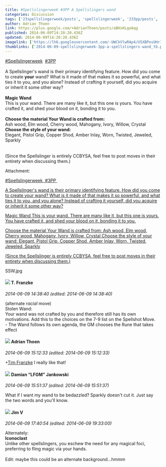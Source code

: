 ```yaml
---
title: #Spellslingerweek #3PP A Spellslingers wand
categories: Discussion
tags: ['23spellslingerweek/posts', 'spellslingerweek', '233pp/posts', 'primary']
author: Adrian Thoen
link: https://plus.google.com/+AdrianThoen/posts/aBHsKLgoAqg
published: 2014-06-09T14:20:20.436Z
updated: 2014-06-09T14:20:20.436Z
imagelink: ['https://lh6.googleusercontent.com/-UWCkVlwRAp4/U5XBPosUHrI/AAAAAAAADeE/eohzEp07SEg/SSW.jpg']
thumblinks: ['2014-06-09-spellslingerweek-3pp-a-spellslingers-wand_tb.png']
---
```


 <a rel="nofollow" class="ot-hashtag" href="https://plus.google.com/s/%23Spellslingerweek/posts">#Spellslingerweek</a>  <a rel="nofollow" class="ot-hashtag" href="https://plus.google.com/s/%233PP/posts">#3PP</a> <br /><br />A Spellslinger&#39;s wand is their primary identifying feature. How did you come to create <b>your</b> wand? What is it made of that makes it so powerful, and what ties it to you, and you alone? Instead of crafting it yourself, did you acquire or inherit it some other way?<br /><br /><b>Magic Wand</b><br />This is your wand. There are many like it, but this one is yours. You have crafted it, and shed your blood on it, bonding it to you.<br />  <br /><b>Choose the material Your Wand is crafted from:</b><br />Ash wood, Elm wood, Cherry wood, Mahogany, Ivory, Willow, Crystal<br /><b>Choose the style of your wand:</b><br />Elegant, Pistol Grip, Copper Shod, Amber Inlay, Worn, Twisted, Jeweled, Sparkly<br /><br /><br />(Since the Spellslinger is entirely CCBYSA, feel free to post moves in their entirety when discussing them.)


Attachment:

<a href='https://plus.google.com/photos/113847025671240258531/albums/6022932545073300161/6022932551043391154?sqi=100084733231320276299&sqsi=495ab0e7-7352-40c7-9718-677d19c9273e'>#Spellslingerweek  #3PP 

A Spellslinger's wand is their primary identifying feature. How did you come to create your wand? What is it made of that makes it so powerful, and what ties it to you, and you alone? Instead of crafting it yourself, did you acquire or inherit it some other way?

Magic Wand
This is your wand. There are many like it, but this one is yours. You have crafted it, and shed your blood on it, bonding it to you.

Choose the material Your Wand is crafted from:
Ash wood, Elm wood, Cherry wood, Mahogany, Ivory, Willow, Crystal
Choose the style of your wand:
Elegant, Pistol Grip, Copper Shod, Amber Inlay, Worn, Twisted, Jeweled, Sparkly


(Since the Spellslinger is entirely CCBYSA, feel free to post moves in their entirety when discussing them.)</a>


SSW.jpg
<div id='comment z135sdbxeoysfhfia04cdxzxfwarvdn5xqo0k'>
  <h4><img src='{{site.baseurl}}//images/avatars/110330901807759406775_photo.jpg'> T. Franzke</h4>
      <p><cite>2014-06-09 14:38:40 (edited: 2014-06-09 14:38:40)</cite></p>
        <p>(alternate <i>racial</i> move)<br />Stolen Wand: <br />Your wand was not crafted by you and therefore still has its own motivations. Add this to the choices on the 7-9 list on the Spellshot Move. <br />- The Wand follows its own agenda, the GM chooses the Rune that takes effect </p>
</div>
        

<div id='comment z135sdbxeoysfhfia04cdxzxfwarvdn5xqo0k'>
  <h4><img src='{{site.baseurl}}//images/avatars/113847025671240258531_photo.jpg'> Adrian Thoen</h4>
      <p><cite>2014-06-09 15:12:33 (edited: 2014-06-09 15:12:33)</cite></p>
        <p><span class="proflinkWrapper"><span class="proflinkPrefix">+</span><a class="proflink" href="https://plus.google.com/110330901807759406775" oid="110330901807759406775">Tim Franzke</a></span> I really like that!</p>
</div>
        

<div id='comment z135sdbxeoysfhfia04cdxzxfwarvdn5xqo0k'>
  <h4><img src='{{site.baseurl}}//images/avatars/100476170927206311405_photo.jpg'> Damian “LFGM” Jankowski</h4>
      <p><cite>2014-06-09 15:51:37 (edited: 2014-06-09 15:51:37)</cite></p>
        <p>What if I want my wand to be bedazzled? Sparkly doesn&#39;t cut it. Just say the two words and you&#39;ll know.</p>
</div>
        

<div id='comment z135sdbxeoysfhfia04cdxzxfwarvdn5xqo0k'>
  <h4><img src='{{site.baseurl}}//images/avatars/115960798010335943593_photo.jpg'> Jim V</h4>
      <p><cite>2014-06-09 17:40:54 (edited: 2014-06-09 19:33:00)</cite></p>
        <p>Alternately:<br /><b>Iconoclast</b><br />Unlike other spellslingers, you eschew the need for any magical foci, preferring to fling magic via your hands.<br /><br />Edit: maybe this could be an alternate background...hmmm</p>
</div>
        